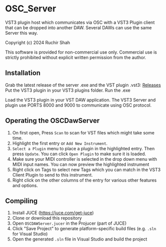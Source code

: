 # OSC_Server
VST3 plugin host which communicates via OSC with a VST3 Plugin client that can be dropped into another DAW.
Several DAWs can use the same Server this way.

Copyright (c) 2024 Ruchir Shah

This software is provided for non-commercial use only. Commercial use is strictly prohibited without explicit written permission from the author.

## Installation
Grab the latest release of the server .exe and the VST plugin .vst3: [Releases](https://github.com/ruchirlives/OSC_Server/releases)
Put the VST3 plugin in your VST3 plugins folder.
Run the .exe

Load the VST3 plugin in your VST DAW application.
The VST3 Server and plugin use PORTS 8000 and 9000 to communicate using OSC protocol.

## Operating the OSCDawServer
1. On first open, Press `Scan` to scan for VST files which might take some time.
2. Highlight the first entry or `Add New Instrument`.
3. `Select a Plugin` menu to place a plugin in the highlighted entry. Then press `Update`. You can click `Open Plugin` to make sure it is loaded.
4. Make sure your MIDI controller is selected in the drop down menu with MIDI input names. You can now preview the highlighted instrument
5. Right click on Tags to select new Tags which you can match in the VST3 Client Plugin to send to this instrument.
6. Right click on the other columns of the entry for various other features and options.

## Compiling

1. Install JUCE (https://juce.com/get-juce)
2. Clone or download this repository
3. Open `OSCDAWServer.jucer` in the Projucer (part of JUCE)
4. Click "Save Project" to generate platform-specific build files (e.g. `.sln` for Visual Studio)
5. Open the generated `.sln` file in Visual Studio and build the project
